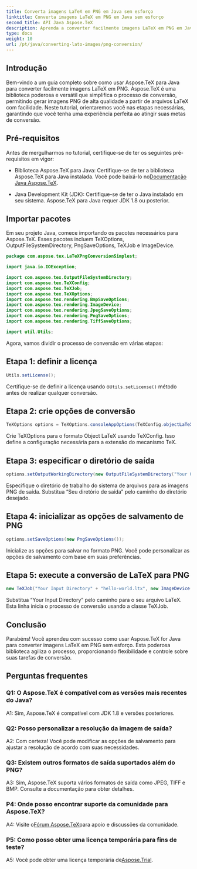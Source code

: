 ```yaml
---
title: Converta imagens LaTeX em PNG em Java sem esforço
linktitle: Converta imagens LaTeX em PNG em Java sem esforço
second_title: API Java Aspose.TeX
description: Aprenda a converter facilmente imagens LaTeX em PNG em Java usando Aspose.TeX. Siga nosso guia passo a passo para uma integração perfeita.
type: docs
weight: 10
url: /pt/java/converting-lato-images/png-conversion/
---
```

## Introdução

Bem-vindo a um guia completo sobre como usar Aspose.TeX para Java para converter facilmente imagens LaTeX em PNG. Aspose.TeX é uma biblioteca poderosa e versátil que simplifica o processo de conversão, permitindo gerar imagens PNG de alta qualidade a partir de arquivos LaTeX com facilidade. Neste tutorial, orientaremos você nas etapas necessárias, garantindo que você tenha uma experiência perfeita ao atingir suas metas de conversão.

## Pré-requisitos

Antes de mergulharmos no tutorial, certifique-se de ter os seguintes pré-requisitos em vigor:

-  Biblioteca Aspose.TeX para Java: Certifique-se de ter a biblioteca Aspose.TeX para Java instalada. Você pode baixá-lo no[Documentação Java Aspose.TeX](https://reference.aspose.com/tex/java/).

- Java Development Kit (JDK): Certifique-se de ter o Java instalado em seu sistema. Aspose.TeX para Java requer JDK 1.8 ou posterior.

## Importar pacotes

Em seu projeto Java, comece importando os pacotes necessários para Aspose.TeX. Esses pacotes incluem TeXOptions, OutputFileSystemDirectory, PngSaveOptions, TeXJob e ImageDevice.

```java
package com.aspose.tex.LaTeXPngConversionSimplest;

import java.io.IOException;

import com.aspose.tex.OutputFileSystemDirectory;
import com.aspose.tex.TeXConfig;
import com.aspose.tex.TeXJob;
import com.aspose.tex.TeXOptions;
import com.aspose.tex.rendering.BmpSaveOptions;
import com.aspose.tex.rendering.ImageDevice;
import com.aspose.tex.rendering.JpegSaveOptions;
import com.aspose.tex.rendering.PngSaveOptions;
import com.aspose.tex.rendering.TiffSaveOptions;

import util.Utils;
```

Agora, vamos dividir o processo de conversão em várias etapas:

## Etapa 1: definir a licença

```java
Utils.setLicense();
```

 Certifique-se de definir a licença usando o`Utils.setLicense()` método antes de realizar qualquer conversão.

## Etapa 2: crie opções de conversão

```java
TeXOptions options = TeXOptions.consoleAppOptions(TeXConfig.objectLaTeX());
```

Crie TeXOptions para o formato Object LaTeX usando TeXConfig. Isso define a configuração necessária para a extensão do mecanismo TeX.

## Etapa 3: especificar o diretório de saída

```java
options.setOutputWorkingDirectory(new OutputFileSystemDirectory("Your Output Directory"));
```

Especifique o diretório de trabalho do sistema de arquivos para as imagens PNG de saída. Substitua “Seu diretório de saída” pelo caminho do diretório desejado.

## Etapa 4: inicializar as opções de salvamento de PNG

```java
options.setSaveOptions(new PngSaveOptions());
```

Inicialize as opções para salvar no formato PNG. Você pode personalizar as opções de salvamento com base em suas preferências.

## Etapa 5: execute a conversão de LaTeX para PNG

```java
new TeXJob("Your Input Directory" + "hello-world.ltx", new ImageDevice(), options).run();
```

Substitua “Your Input Directory” pelo caminho para o seu arquivo LaTeX. Esta linha inicia o processo de conversão usando a classe TeXJob.

## Conclusão

Parabéns! Você aprendeu com sucesso como usar Aspose.TeX for Java para converter imagens LaTeX em PNG sem esforço. Esta poderosa biblioteca agiliza o processo, proporcionando flexibilidade e controle sobre suas tarefas de conversão.

## Perguntas frequentes

### Q1: O Aspose.TeX é compatível com as versões mais recentes do Java?

A1: Sim, Aspose.TeX é compatível com JDK 1.8 e versões posteriores.

### Q2: Posso personalizar a resolução da imagem de saída?

A2: Com certeza! Você pode modificar as opções de salvamento para ajustar a resolução de acordo com suas necessidades.

### Q3: Existem outros formatos de saída suportados além do PNG?

A3: Sim, Aspose.TeX suporta vários formatos de saída como JPEG, TIFF e BMP. Consulte a documentação para obter detalhes.

### P4: Onde posso encontrar suporte da comunidade para Aspose.TeX?

 A4: Visite o[Fórum Aspose.TeX](https://forum.aspose.com/c/tex/47)para apoio e discussões da comunidade.

### P5: Como posso obter uma licença temporária para fins de teste?

 A5: Você pode obter uma licença temporária de[Aspose.Trial](https://purchase.aspose.com/temporary-license/).